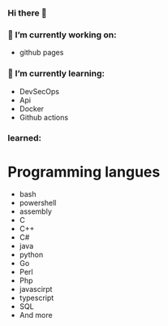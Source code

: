 ### Hi there 👋

### 🔭 I’m currently working on:
- github pages


### 🌱 I’m currently learning:
- DevSecOps
- Api
- Docker
- Github actions


###  learned:
# Programming langues
- bash
- powershell
- assembly
- C
- C++
- C#
- java
- python
- Go
- Perl
- Php
- javascirpt
- typescript
- SQL
- And more
<!--
**lopeasvomm/lopeasvomm** is a ✨ _special_ ✨ repository because its `README.md` (this file) appears on your GitHub profile.

Here are some ideas to get you started:

 ...
- 👯 I’m looking to collaborate on ...
- 🤔 I’m looking for help with ...
- 💬 Ask me about ...
- 📫 How to reach me: ...
- 😄 Pronouns: ...
- ⚡ Fun fact: ...
-->
